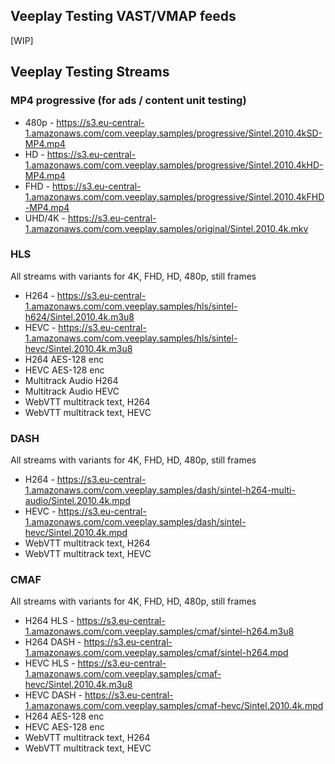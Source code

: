 ## Veeplay Testing VAST/VMAP feeds

[WIP]

## Veeplay Testing Streams

### MP4 progressive (for ads / content unit testing)

- 480p - https://s3.eu-central-1.amazonaws.com/com.veeplay.samples/progressive/Sintel.2010.4kSD-MP4.mp4
- HD - https://s3.eu-central-1.amazonaws.com/com.veeplay.samples/progressive/Sintel.2010.4kHD-MP4.mp4
- FHD - https://s3.eu-central-1.amazonaws.com/com.veeplay.samples/progressive/Sintel.2010.4kFHD-MP4.mp4
- UHD/4K - https://s3.eu-central-1.amazonaws.com/com.veeplay.samples/original/Sintel.2010.4k.mkv

### HLS

All streams with variants for 4K, FHD, HD, 480p, still frames

- H264 - https://s3.eu-central-1.amazonaws.com/com.veeplay.samples/hls/sintel-h624/Sintel.2010.4k.m3u8
- HEVC - https://s3.eu-central-1.amazonaws.com/com.veeplay.samples/hls/sintel-hevc/Sintel.2010.4k.m3u8
- H264 AES-128 enc
- HEVC AES-128 enc
- Multitrack Audio H264
- Multitrack Audio HEVC
- WebVTT multitrack text, H264
- WebVTT multitrack text, HEVC

### DASH

All streams with variants for 4K, FHD, HD, 480p, still frames

- H264 - https://s3.eu-central-1.amazonaws.com/com.veeplay.samples/dash/sintel-h264-multi-audio/Sintel.2010.4k.mpd
- HEVC - https://s3.eu-central-1.amazonaws.com/com.veeplay.samples/dash/sintel-hevc/Sintel.2010.4k.mpd
- WebVTT multitrack text, H264
- WebVTT multitrack text, HEVC

### CMAF

All streams with variants for 4K, FHD, HD, 480p, still frames

- H264 HLS - https://s3.eu-central-1.amazonaws.com/com.veeplay.samples/cmaf/sintel-h264.m3u8
- H264 DASH - https://s3.eu-central-1.amazonaws.com/com.veeplay.samples/cmaf/sintel-h264.mpd
- HEVC HLS - https://s3.eu-central-1.amazonaws.com/com.veeplay.samples/cmaf-hevc/Sintel.2010.4k.m3u8
- HEVC DASH - https://s3.eu-central-1.amazonaws.com/com.veeplay.samples/cmaf-hevc/Sintel.2010.4k.mpd
- H264 AES-128 enc
- HEVC AES-128 enc
- WebVTT multitrack text, H264
- WebVTT multitrack text, HEVC
